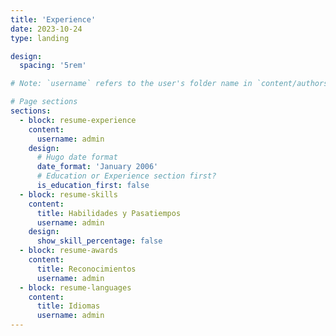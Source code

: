 ```yaml
---
title: 'Experience'
date: 2023-10-24
type: landing

design:
  spacing: '5rem'

# Note: `username` refers to the user's folder name in `content/authors/`

# Page sections
sections:
  - block: resume-experience
    content:
      username: admin
    design:
      # Hugo date format
      date_format: 'January 2006'
      # Education or Experience section first?
      is_education_first: false
  - block: resume-skills
    content:
      title: Habilidades y Pasatiempos
      username: admin
    design:
      show_skill_percentage: false
  - block: resume-awards
    content:
      title: Reconocimientos
      username: admin
  - block: resume-languages
    content:
      title: Idiomas
      username: admin
---
```

